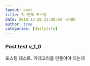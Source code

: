 ```yaml
---
layout: post
title: 첫 번째 포스팅
date: 2018-12-28 21:00:00 -0400
author: true
categories: [dailylife]
---
```


### Post test v_1_0
포스팅 테스트. 카테고리를 만들어야 되는데 